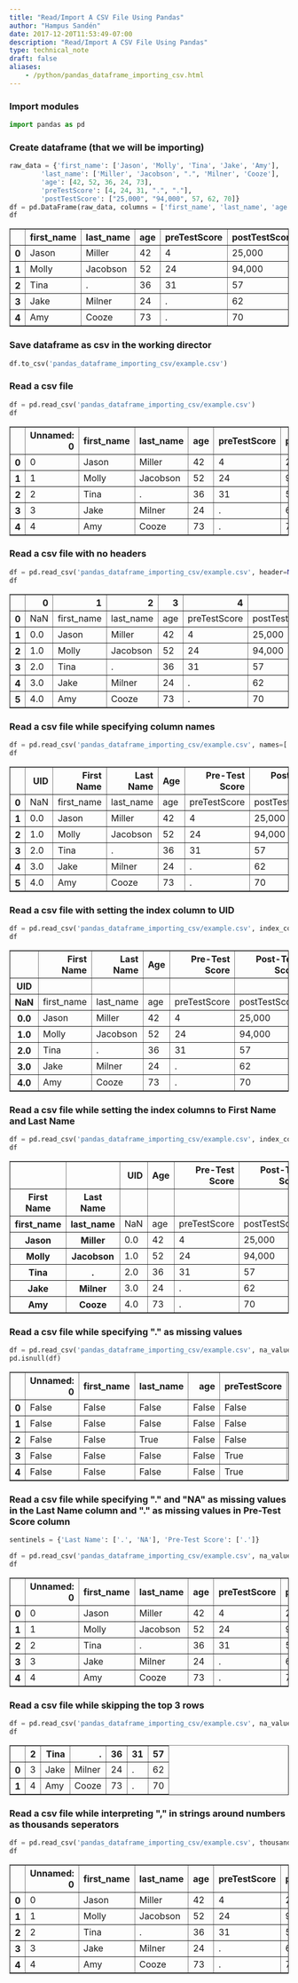 ```yaml
---
title: "Read/Import A CSV File Using Pandas"
author: "Hampus Sandén"
date: 2017-12-20T11:53:49-07:00
description: "Read/Import A CSV File Using Pandas"
type: technical_note
draft: false
aliases:
    - /python/pandas_dataframe_importing_csv.html
---
```

### Import modules


```python
import pandas as pd
```

### Create dataframe (that we will be importing)


```python
raw_data = {'first_name': ['Jason', 'Molly', 'Tina', 'Jake', 'Amy'], 
        'last_name': ['Miller', 'Jacobson', ".", 'Milner', 'Cooze'], 
        'age': [42, 52, 36, 24, 73], 
        'preTestScore': [4, 24, 31, ".", "."],
        'postTestScore': ["25,000", "94,000", 57, 62, 70]}
df = pd.DataFrame(raw_data, columns = ['first_name', 'last_name', 'age', 'preTestScore', 'postTestScore'])
df
```

 
<div class="dataframe-wrapper">
    



<div>
<style>
    .dataframe thead tr:only-child th {
        text-align: right;
    }

    .dataframe thead th {
        text-align: left;
    }

    .dataframe tbody tr th {
        vertical-align: top;
    }
</style>
<table border="1" class="dataframe">
  <thead>
    <tr style="text-align: right;">
      <th></th>
      <th>first_name</th>
      <th>last_name</th>
      <th>age</th>
      <th>preTestScore</th>
      <th>postTestScore</th>
    </tr>
  </thead>
  <tbody>
    <tr>
      <th>0</th>
      <td>Jason</td>
      <td>Miller</td>
      <td>42</td>
      <td>4</td>
      <td>25,000</td>
    </tr>
    <tr>
      <th>1</th>
      <td>Molly</td>
      <td>Jacobson</td>
      <td>52</td>
      <td>24</td>
      <td>94,000</td>
    </tr>
    <tr>
      <th>2</th>
      <td>Tina</td>
      <td>.</td>
      <td>36</td>
      <td>31</td>
      <td>57</td>
    </tr>
    <tr>
      <th>3</th>
      <td>Jake</td>
      <td>Milner</td>
      <td>24</td>
      <td>.</td>
      <td>62</td>
    </tr>
    <tr>
      <th>4</th>
      <td>Amy</td>
      <td>Cooze</td>
      <td>73</td>
      <td>.</td>
      <td>70</td>
    </tr>
  </tbody>
</table>
</div>



</div>


### Save dataframe as csv in the working director


```python
df.to_csv('pandas_dataframe_importing_csv/example.csv')
```

### Read a csv file


```python
df = pd.read_csv('pandas_dataframe_importing_csv/example.csv')
df
```

 
<div class="dataframe-wrapper">
    



<div>
<style>
    .dataframe thead tr:only-child th {
        text-align: right;
    }

    .dataframe thead th {
        text-align: left;
    }

    .dataframe tbody tr th {
        vertical-align: top;
    }
</style>
<table border="1" class="dataframe">
  <thead>
    <tr style="text-align: right;">
      <th></th>
      <th>Unnamed: 0</th>
      <th>first_name</th>
      <th>last_name</th>
      <th>age</th>
      <th>preTestScore</th>
      <th>postTestScore</th>
    </tr>
  </thead>
  <tbody>
    <tr>
      <th>0</th>
      <td>0</td>
      <td>Jason</td>
      <td>Miller</td>
      <td>42</td>
      <td>4</td>
      <td>25,000</td>
    </tr>
    <tr>
      <th>1</th>
      <td>1</td>
      <td>Molly</td>
      <td>Jacobson</td>
      <td>52</td>
      <td>24</td>
      <td>94,000</td>
    </tr>
    <tr>
      <th>2</th>
      <td>2</td>
      <td>Tina</td>
      <td>.</td>
      <td>36</td>
      <td>31</td>
      <td>57</td>
    </tr>
    <tr>
      <th>3</th>
      <td>3</td>
      <td>Jake</td>
      <td>Milner</td>
      <td>24</td>
      <td>.</td>
      <td>62</td>
    </tr>
    <tr>
      <th>4</th>
      <td>4</td>
      <td>Amy</td>
      <td>Cooze</td>
      <td>73</td>
      <td>.</td>
      <td>70</td>
    </tr>
  </tbody>
</table>
</div>



</div>


### Read a csv file with no headers


```python
df = pd.read_csv('pandas_dataframe_importing_csv/example.csv', header=None)
df
```

 
<div class="dataframe-wrapper">
    



<div>
<style>
    .dataframe thead tr:only-child th {
        text-align: right;
    }

    .dataframe thead th {
        text-align: left;
    }

    .dataframe tbody tr th {
        vertical-align: top;
    }
</style>
<table border="1" class="dataframe">
  <thead>
    <tr style="text-align: right;">
      <th></th>
      <th>0</th>
      <th>1</th>
      <th>2</th>
      <th>3</th>
      <th>4</th>
      <th>5</th>
    </tr>
  </thead>
  <tbody>
    <tr>
      <th>0</th>
      <td>NaN</td>
      <td>first_name</td>
      <td>last_name</td>
      <td>age</td>
      <td>preTestScore</td>
      <td>postTestScore</td>
    </tr>
    <tr>
      <th>1</th>
      <td>0.0</td>
      <td>Jason</td>
      <td>Miller</td>
      <td>42</td>
      <td>4</td>
      <td>25,000</td>
    </tr>
    <tr>
      <th>2</th>
      <td>1.0</td>
      <td>Molly</td>
      <td>Jacobson</td>
      <td>52</td>
      <td>24</td>
      <td>94,000</td>
    </tr>
    <tr>
      <th>3</th>
      <td>2.0</td>
      <td>Tina</td>
      <td>.</td>
      <td>36</td>
      <td>31</td>
      <td>57</td>
    </tr>
    <tr>
      <th>4</th>
      <td>3.0</td>
      <td>Jake</td>
      <td>Milner</td>
      <td>24</td>
      <td>.</td>
      <td>62</td>
    </tr>
    <tr>
      <th>5</th>
      <td>4.0</td>
      <td>Amy</td>
      <td>Cooze</td>
      <td>73</td>
      <td>.</td>
      <td>70</td>
    </tr>
  </tbody>
</table>
</div>



</div>


### Read a csv file while specifying column names


```python
df = pd.read_csv('pandas_dataframe_importing_csv/example.csv', names=['UID', 'First Name', 'Last Name', 'Age', 'Pre-Test Score', 'Post-Test Score'])
df
```

 
<div class="dataframe-wrapper">
    



<div>
<style>
    .dataframe thead tr:only-child th {
        text-align: right;
    }

    .dataframe thead th {
        text-align: left;
    }

    .dataframe tbody tr th {
        vertical-align: top;
    }
</style>
<table border="1" class="dataframe">
  <thead>
    <tr style="text-align: right;">
      <th></th>
      <th>UID</th>
      <th>First Name</th>
      <th>Last Name</th>
      <th>Age</th>
      <th>Pre-Test Score</th>
      <th>Post-Test Score</th>
    </tr>
  </thead>
  <tbody>
    <tr>
      <th>0</th>
      <td>NaN</td>
      <td>first_name</td>
      <td>last_name</td>
      <td>age</td>
      <td>preTestScore</td>
      <td>postTestScore</td>
    </tr>
    <tr>
      <th>1</th>
      <td>0.0</td>
      <td>Jason</td>
      <td>Miller</td>
      <td>42</td>
      <td>4</td>
      <td>25,000</td>
    </tr>
    <tr>
      <th>2</th>
      <td>1.0</td>
      <td>Molly</td>
      <td>Jacobson</td>
      <td>52</td>
      <td>24</td>
      <td>94,000</td>
    </tr>
    <tr>
      <th>3</th>
      <td>2.0</td>
      <td>Tina</td>
      <td>.</td>
      <td>36</td>
      <td>31</td>
      <td>57</td>
    </tr>
    <tr>
      <th>4</th>
      <td>3.0</td>
      <td>Jake</td>
      <td>Milner</td>
      <td>24</td>
      <td>.</td>
      <td>62</td>
    </tr>
    <tr>
      <th>5</th>
      <td>4.0</td>
      <td>Amy</td>
      <td>Cooze</td>
      <td>73</td>
      <td>.</td>
      <td>70</td>
    </tr>
  </tbody>
</table>
</div>



</div>


### Read a csv file with setting the index column to UID


```python
df = pd.read_csv('pandas_dataframe_importing_csv/example.csv', index_col='UID', names=['UID', 'First Name', 'Last Name', 'Age', 'Pre-Test Score', 'Post-Test Score'])
df
```

 
<div class="dataframe-wrapper">
    



<div>
<style>
    .dataframe thead tr:only-child th {
        text-align: right;
    }

    .dataframe thead th {
        text-align: left;
    }

    .dataframe tbody tr th {
        vertical-align: top;
    }
</style>
<table border="1" class="dataframe">
  <thead>
    <tr style="text-align: right;">
      <th></th>
      <th>First Name</th>
      <th>Last Name</th>
      <th>Age</th>
      <th>Pre-Test Score</th>
      <th>Post-Test Score</th>
    </tr>
    <tr>
      <th>UID</th>
      <th></th>
      <th></th>
      <th></th>
      <th></th>
      <th></th>
    </tr>
  </thead>
  <tbody>
    <tr>
      <th>NaN</th>
      <td>first_name</td>
      <td>last_name</td>
      <td>age</td>
      <td>preTestScore</td>
      <td>postTestScore</td>
    </tr>
    <tr>
      <th>0.0</th>
      <td>Jason</td>
      <td>Miller</td>
      <td>42</td>
      <td>4</td>
      <td>25,000</td>
    </tr>
    <tr>
      <th>1.0</th>
      <td>Molly</td>
      <td>Jacobson</td>
      <td>52</td>
      <td>24</td>
      <td>94,000</td>
    </tr>
    <tr>
      <th>2.0</th>
      <td>Tina</td>
      <td>.</td>
      <td>36</td>
      <td>31</td>
      <td>57</td>
    </tr>
    <tr>
      <th>3.0</th>
      <td>Jake</td>
      <td>Milner</td>
      <td>24</td>
      <td>.</td>
      <td>62</td>
    </tr>
    <tr>
      <th>4.0</th>
      <td>Amy</td>
      <td>Cooze</td>
      <td>73</td>
      <td>.</td>
      <td>70</td>
    </tr>
  </tbody>
</table>
</div>



</div>


### Read a csv file while setting the index columns to First Name and Last Name


```python
df = pd.read_csv('pandas_dataframe_importing_csv/example.csv', index_col=['First Name', 'Last Name'], names=['UID', 'First Name', 'Last Name', 'Age', 'Pre-Test Score', 'Post-Test Score'])
df
```

 
<div class="dataframe-wrapper">
    



<div>
<style>
    .dataframe thead tr:only-child th {
        text-align: right;
    }

    .dataframe thead th {
        text-align: left;
    }

    .dataframe tbody tr th {
        vertical-align: top;
    }
</style>
<table border="1" class="dataframe">
  <thead>
    <tr style="text-align: right;">
      <th></th>
      <th></th>
      <th>UID</th>
      <th>Age</th>
      <th>Pre-Test Score</th>
      <th>Post-Test Score</th>
    </tr>
    <tr>
      <th>First Name</th>
      <th>Last Name</th>
      <th></th>
      <th></th>
      <th></th>
      <th></th>
    </tr>
  </thead>
  <tbody>
    <tr>
      <th>first_name</th>
      <th>last_name</th>
      <td>NaN</td>
      <td>age</td>
      <td>preTestScore</td>
      <td>postTestScore</td>
    </tr>
    <tr>
      <th>Jason</th>
      <th>Miller</th>
      <td>0.0</td>
      <td>42</td>
      <td>4</td>
      <td>25,000</td>
    </tr>
    <tr>
      <th>Molly</th>
      <th>Jacobson</th>
      <td>1.0</td>
      <td>52</td>
      <td>24</td>
      <td>94,000</td>
    </tr>
    <tr>
      <th>Tina</th>
      <th>.</th>
      <td>2.0</td>
      <td>36</td>
      <td>31</td>
      <td>57</td>
    </tr>
    <tr>
      <th>Jake</th>
      <th>Milner</th>
      <td>3.0</td>
      <td>24</td>
      <td>.</td>
      <td>62</td>
    </tr>
    <tr>
      <th>Amy</th>
      <th>Cooze</th>
      <td>4.0</td>
      <td>73</td>
      <td>.</td>
      <td>70</td>
    </tr>
  </tbody>
</table>
</div>



</div>




### Read a csv file while specifying "." as missing values


```python
df = pd.read_csv('pandas_dataframe_importing_csv/example.csv', na_values=['.'])
pd.isnull(df)
```

 
<div class="dataframe-wrapper">
    



<div>
<style>
    .dataframe thead tr:only-child th {
        text-align: right;
    }

    .dataframe thead th {
        text-align: left;
    }

    .dataframe tbody tr th {
        vertical-align: top;
    }
</style>
<table border="1" class="dataframe">
  <thead>
    <tr style="text-align: right;">
      <th></th>
      <th>Unnamed: 0</th>
      <th>first_name</th>
      <th>last_name</th>
      <th>age</th>
      <th>preTestScore</th>
      <th>postTestScore</th>
    </tr>
  </thead>
  <tbody>
    <tr>
      <th>0</th>
      <td>False</td>
      <td>False</td>
      <td>False</td>
      <td>False</td>
      <td>False</td>
      <td>False</td>
    </tr>
    <tr>
      <th>1</th>
      <td>False</td>
      <td>False</td>
      <td>False</td>
      <td>False</td>
      <td>False</td>
      <td>False</td>
    </tr>
    <tr>
      <th>2</th>
      <td>False</td>
      <td>False</td>
      <td>True</td>
      <td>False</td>
      <td>False</td>
      <td>False</td>
    </tr>
    <tr>
      <th>3</th>
      <td>False</td>
      <td>False</td>
      <td>False</td>
      <td>False</td>
      <td>True</td>
      <td>False</td>
    </tr>
    <tr>
      <th>4</th>
      <td>False</td>
      <td>False</td>
      <td>False</td>
      <td>False</td>
      <td>True</td>
      <td>False</td>
    </tr>
  </tbody>
</table>
</div>



</div>


### Read a csv file while specifying "." and "NA" as missing values in the Last Name column and "." as missing values in Pre-Test Score column


```python
sentinels = {'Last Name': ['.', 'NA'], 'Pre-Test Score': ['.']}
```


```python
df = pd.read_csv('pandas_dataframe_importing_csv/example.csv', na_values=sentinels)
df
```

 
<div class="dataframe-wrapper">
    



<div>
<style>
    .dataframe thead tr:only-child th {
        text-align: right;
    }

    .dataframe thead th {
        text-align: left;
    }

    .dataframe tbody tr th {
        vertical-align: top;
    }
</style>
<table border="1" class="dataframe">
  <thead>
    <tr style="text-align: right;">
      <th></th>
      <th>Unnamed: 0</th>
      <th>first_name</th>
      <th>last_name</th>
      <th>age</th>
      <th>preTestScore</th>
      <th>postTestScore</th>
    </tr>
  </thead>
  <tbody>
    <tr>
      <th>0</th>
      <td>0</td>
      <td>Jason</td>
      <td>Miller</td>
      <td>42</td>
      <td>4</td>
      <td>25,000</td>
    </tr>
    <tr>
      <th>1</th>
      <td>1</td>
      <td>Molly</td>
      <td>Jacobson</td>
      <td>52</td>
      <td>24</td>
      <td>94,000</td>
    </tr>
    <tr>
      <th>2</th>
      <td>2</td>
      <td>Tina</td>
      <td>.</td>
      <td>36</td>
      <td>31</td>
      <td>57</td>
    </tr>
    <tr>
      <th>3</th>
      <td>3</td>
      <td>Jake</td>
      <td>Milner</td>
      <td>24</td>
      <td>.</td>
      <td>62</td>
    </tr>
    <tr>
      <th>4</th>
      <td>4</td>
      <td>Amy</td>
      <td>Cooze</td>
      <td>73</td>
      <td>.</td>
      <td>70</td>
    </tr>
  </tbody>
</table>
</div>



</div>


### Read a csv file while skipping the top 3 rows


```python
df = pd.read_csv('pandas_dataframe_importing_csv/example.csv', na_values=sentinels, skiprows=3)
df
```

 
<div class="dataframe-wrapper">
    



<div>
<style>
    .dataframe thead tr:only-child th {
        text-align: right;
    }

    .dataframe thead th {
        text-align: left;
    }

    .dataframe tbody tr th {
        vertical-align: top;
    }
</style>
<table border="1" class="dataframe">
  <thead>
    <tr style="text-align: right;">
      <th></th>
      <th>2</th>
      <th>Tina</th>
      <th>.</th>
      <th>36</th>
      <th>31</th>
      <th>57</th>
    </tr>
  </thead>
  <tbody>
    <tr>
      <th>0</th>
      <td>3</td>
      <td>Jake</td>
      <td>Milner</td>
      <td>24</td>
      <td>.</td>
      <td>62</td>
    </tr>
    <tr>
      <th>1</th>
      <td>4</td>
      <td>Amy</td>
      <td>Cooze</td>
      <td>73</td>
      <td>.</td>
      <td>70</td>
    </tr>
  </tbody>
</table>
</div>



</div>


### Read a csv file while interpreting "," in strings around numbers as thousands seperators


```python
df = pd.read_csv('pandas_dataframe_importing_csv/example.csv', thousands=',')
df
```

 
<div class="dataframe-wrapper">
    



<div>
<style>
    .dataframe thead tr:only-child th {
        text-align: right;
    }

    .dataframe thead th {
        text-align: left;
    }

    .dataframe tbody tr th {
        vertical-align: top;
    }
</style>
<table border="1" class="dataframe">
  <thead>
    <tr style="text-align: right;">
      <th></th>
      <th>Unnamed: 0</th>
      <th>first_name</th>
      <th>last_name</th>
      <th>age</th>
      <th>preTestScore</th>
      <th>postTestScore</th>
    </tr>
  </thead>
  <tbody>
    <tr>
      <th>0</th>
      <td>0</td>
      <td>Jason</td>
      <td>Miller</td>
      <td>42</td>
      <td>4</td>
      <td>25000</td>
    </tr>
    <tr>
      <th>1</th>
      <td>1</td>
      <td>Molly</td>
      <td>Jacobson</td>
      <td>52</td>
      <td>24</td>
      <td>94000</td>
    </tr>
    <tr>
      <th>2</th>
      <td>2</td>
      <td>Tina</td>
      <td>.</td>
      <td>36</td>
      <td>31</td>
      <td>57</td>
    </tr>
    <tr>
      <th>3</th>
      <td>3</td>
      <td>Jake</td>
      <td>Milner</td>
      <td>24</td>
      <td>.</td>
      <td>62</td>
    </tr>
    <tr>
      <th>4</th>
      <td>4</td>
      <td>Amy</td>
      <td>Cooze</td>
      <td>73</td>
      <td>.</td>
      <td>70</td>
    </tr>
  </tbody>
</table>
</div>



</div>

